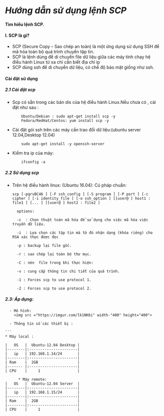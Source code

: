 _***Hướng dẫn sử dụng lệnh SCP***_
========
#### Tìm hiểu lệnh SCP.

#### I. SCP là gì?
- SCP (Secure Copy – Sao chép an toàn) là một ứng dụng sử dụng SSH để mã hóa toàn bộ quá trình chuyển tập tin.
- SCP  là lệnh dùng để di chuyển file dữ liệu giữa các máy tính chạy hệ điều hành Linux từ xa chỉ cần biết địa chỉ ip
- SCP dùng ssh để di chuyển dữ liệu, có chế độ bảo mật giống như ssh.
#### Cài đặt sử dụng

##### 2.1 Cài đặt scp
- Scp có sẵn trong các bản dis của hệ điều hành Linux.Nếu chưa có , cài đặt như sau :

	```
		Ubuntu/Debian : sudo apt-get install scp -y
		Fedora/RedHat/Centos: yum install scp -y

- Cài đặt gói ssh trên các máy cần trao đổi dữ liệu:(ubuntu server 12.04,Desktop 12.04)
	```
		sudo apt-get install -y openssh-server

- Kiểm tra ip của máy:
	```
		ifconfig -a

##### 2.2 Sử dụng scp
- Trên hệ điều hành linux: (Ubuntu 16.04):
      Cú pháp chuẩn:
	```
	scp [-pqrvBC46 ] [-F ssh_config ] [-S program ] [-P port ] [-c cipher ] [-i identity_file ] [-o ssh_option ] [[user@ ] host1 : file1 ] [... ] [[user@ ] host2 : file2 ]
       
      options:
	```
    	-c  : Chọn thuật toán mã hóa để sử dụng cho việc mã hóa việc truyền dữ liệu.
   
    	-i  : Lựa chọn các tập tin mà từ đó nhận dạng (khóa riêng) cho RSA xác thực được đọc
	
    	-p : backup lại file gốc.
	
    	-r : sao chép lại toàn bộ thư mục.
    
    	-C : nén  file trong khi thực hiện:
	   
    	-v : cung cấp thông tin chi tiết của quá trình.
    
    	-1 : Forces scp to use protocol 1.
   
    	-2 : Forces scp to use protocol 2.


##### 2.3: Áp dụng:
      - Mô hình:
		<img src ="https://imgur.com/lk1NK6i" width-"400" height="400">
		 
      - Thông tin số các thiết bị :
    
  	```
	* Máy local :
       
	|   OS   |  Ubuntu-12.04 Desktop |
	|--------|:----------------------|
	|   ip   | 192.168.1.14/24       |
	|--------|:----------------------|
	| Ram    |  2GB                  |
	|------- |:----------------------|
	| CPU    |     1                 |
	        
	      * Máy remote: 
	|   OS   |  Ubuntu-12.04 Server  |
	|--------|:----------------------|
	|   ip   | 192.168.1.15/24       |
	|--------|:----------------------|
	| Ram    |  2GB                  |
	|--------|:----------------------|
	| CPU    |     1                 |



